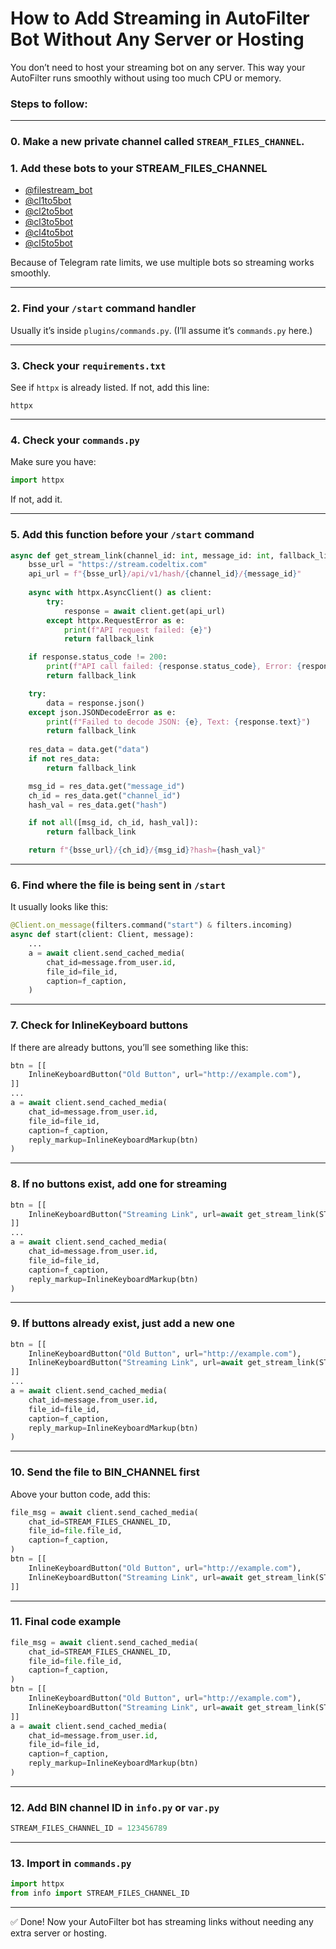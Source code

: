# How to Add Streaming in AutoFilter Bot Without Any Server or Hosting

You don’t need to host your streaming bot on any server. This way your AutoFilter runs smoothly without using too much CPU or memory.

### Steps to follow:

---
### 0. Make a new private channel called `STREAM_FILES_CHANNEL`.

### 1. Add these bots to your STREAM_FILES_CHANNEL 
* [@filestream_bot](https://t.me/filestream_bot)
* [@cl1to5bot](https://t.me/cl1to5bot)
* [@cl2to5bot](https://t.me/cl1to5bot)
* [@cl3to5bot](https://t.me/cl1to5bot)
* [@cl4to5bot](https://t.me/cl1to5bot)
* [@cl5to5bot](https://t.me/cl1to5bot)

Because of Telegram rate limits, we use multiple bots so streaming works smoothly.

---

### 2. Find your `/start` command handler

Usually it’s inside `plugins/commands.py`. (I’ll assume it’s `commands.py` here.)

---

### 3. Check your `requirements.txt`

See if `httpx` is already listed. If not, add this line:

```
httpx
```

---

### 4. Check your `commands.py`

Make sure you have:

```python
import httpx
```

If not, add it.

---

### 5. Add this function before your `/start` command

```python
async def get_stream_link(channel_id: int, message_id: int, fallback_link: str) -> str:
    bsse_url = "https://stream.codeltix.com"
    api_url = f"{bsse_url}/api/v1/hash/{channel_id}/{message_id}"
    
    async with httpx.AsyncClient() as client:
        try:
            response = await client.get(api_url)
        except httpx.RequestError as e:
            print(f"API request failed: {e}")
            return fallback_link

    if response.status_code != 200:
        print(f"API call failed: {response.status_code}, Error: {response.text}")
        return fallback_link

    try:
        data = response.json()
    except json.JSONDecodeError as e:
        print(f"Failed to decode JSON: {e}, Text: {response.text}")
        return fallback_link
    
    res_data = data.get("data")
    if not res_data:
        return fallback_link

    msg_id = res_data.get("message_id")
    ch_id = res_data.get("channel_id")
    hash_val = res_data.get("hash")

    if not all([msg_id, ch_id, hash_val]):
        return fallback_link

    return f"{bsse_url}/{ch_id}/{msg_id}?hash={hash_val}"
```

---

### 6. Find where the file is being sent in `/start`

It usually looks like this:

```python
@Client.on_message(filters.command("start") & filters.incoming)
async def start(client: Client, message):
    ...
    a = await client.send_cached_media(
        chat_id=message.from_user.id,
        file_id=file_id,
        caption=f_caption,
    )
```

---

### 7. Check for InlineKeyboard buttons

If there are already buttons, you’ll see something like this:

```python
btn = [[
    InlineKeyboardButton("Old Button", url="http://example.com"),
]]
...
a = await client.send_cached_media(
    chat_id=message.from_user.id,
    file_id=file_id,
    caption=f_caption,
    reply_markup=InlineKeyboardMarkup(btn)
)
```

---

### 8. If no buttons exist, add one for streaming

```python
btn = [[
    InlineKeyboardButton("Streaming Link", url=await get_stream_link(STREAM_FILES_CHANNEL_ID, file_msg.id, "https://a.random.link")),
]]
...
a = await client.send_cached_media(
    chat_id=message.from_user.id,
    file_id=file_id,
    caption=f_caption,
    reply_markup=InlineKeyboardMarkup(btn)
)
```

---

### 9. If buttons already exist, just add a new one

```python
btn = [[
    InlineKeyboardButton("Old Button", url="http://example.com"),
    InlineKeyboardButton("Streaming Link", url=await get_stream_link(STREAM_FILES_CHANNEL_ID, file_msg.id, "https://a.random.link")),
]]
...
a = await client.send_cached_media(
    chat_id=message.from_user.id,
    file_id=file_id,
    caption=f_caption,
    reply_markup=InlineKeyboardMarkup(btn)
)
```

---

### 10. Send the file to BIN\_CHANNEL first

Above your button code, add this:

```python
file_msg = await client.send_cached_media(
    chat_id=STREAM_FILES_CHANNEL_ID,
    file_id=file.file_id,
    caption=f_caption,
)
btn = [[
    InlineKeyboardButton("Old Button", url="http://example.com"),
    InlineKeyboardButton("Streaming Link", url=await get_stream_link(STREAM_FILES_CHANNEL_ID, file_msg.id, "https://a.random.link")),
]]
```

---

### 11. Final code example

```python
file_msg = await client.send_cached_media(
    chat_id=STREAM_FILES_CHANNEL_ID,
    file_id=file.file_id,
    caption=f_caption,
)
btn = [[
    InlineKeyboardButton("Old Button", url="http://example.com"),
    InlineKeyboardButton("Streaming Link", url=await get_stream_link(STREAM_FILES_CHANNEL_ID, file_msg.id, "https://a.random.link")),
]]
a = await client.send_cached_media(
    chat_id=message.from_user.id,
    file_id=file_id,
    caption=f_caption,
    reply_markup=InlineKeyboardMarkup(btn)
)
```

---

### 12. Add BIN channel ID in `info.py` or `var.py`

```python
STREAM_FILES_CHANNEL_ID = 123456789
```

---

### 13. Import in `commands.py`

```python
import httpx
from info import STREAM_FILES_CHANNEL_ID
```

---

✅ Done! Now your AutoFilter bot has streaming links without needing any extra server or hosting.

